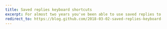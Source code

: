```yaml
---
title: Saved replies keyboard shortcuts
excerpt: For almost two years you've been able to use saved replies to quickly respond to multiple issues and pull requests. Now saved replies have keyboard shortcuts to make them even easier to use.
redirect_to: https://blog.github.com/2018-03-02-saved-replies-keyboard-shortcuts/
---
```

